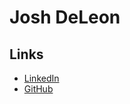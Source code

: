 # Josh DeLeon

## Links 

* [LinkedIn](https://www.linkedin.com/in/jodeleon95/)
* [GitHub](https:www.github.com/jodeleon95)
